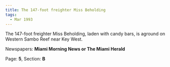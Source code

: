 ```yaml
---  
title: The 147-foot freighter Miss Beholding  
tags:  
  - Mar 1993  
---  
```

  
The 147-foot freighter Miss Beholding, laden with candy bars, is aground on Western Sambo Reef near Key West.  
  
Newspapers: **Miami Morning News or The Miami Herald**  
  
Page: **5**, Section: **B** 
